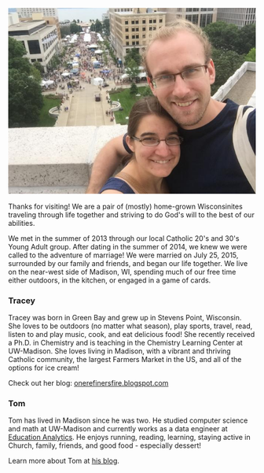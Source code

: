 <p align="center">
  <img src="/traceyandtom.jpg" />
</p>

Thanks for visiting! We are a pair of (mostly) home-grown Wisconsinites traveling through life together and striving to do God's will to the best of our abilities.

We met in the summer of 2013 through our local Catholic 20's and 30's Young Adult group. After dating in the summer of 2014, we knew we were called to the adventure of marriage! We were married on July 25, 2015, surrounded by our family and friends, and began our life together. We live on the near-west side of Madison, WI, spending much of our free time either outdoors, in the kitchen, or engaged in a game of cards.

### Tracey
Tracey was born in Green Bay and grew up in Stevens Point, Wisconsin. She loves to be outdoors (no matter what season), play sports, travel, read, listen to and play music, cook, and eat delicious food! She recently received a Ph.D. in Chemistry and is teaching in the Chemistry Learning Center at UW-Madison. She loves living in Madison, with a vibrant and thriving Catholic community, the largest Farmers Market in the US, and all of the options for ice cream!

Check out her blog: [onerefinersfire.blogspot.com](http://onerefinersfire.blogspot.com/)

### Tom
Tom has lived in Madison since he was two. He studied computer science and math at UW-Madison and currently works as a data engineer at [Education Analytics](https://edanalytics.org/). He enjoys running, reading, learning, staying active in Church, family, friends, and good food - especially dessert!

Learn more about Tom at [his blog](https://tomreitz.com/).
